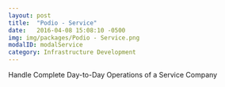```yaml
---
layout: post
title:  "Podio - Service"
date:   2016-04-08 15:08:10 -0500
img: img/packages/Podio - Service.png
modalID: modalService
category: Infrastructure Development
---
```

Handle Complete Day-to-Day Operations of a Service Company
<form action="" method="POST">
  <script
    src="https://checkout.stripe.com/checkout.js" class="stripe-button"
    data-key="pk_test_0bYeSMBVCys5lM37uFp4p5Yn"
    data-amount="2000"
    data-name="Podio - Service"
    data-description="Handle Complete Day-to-Day Operations of a Service Company"
    data-image="/128x128.png"
    data-locale="auto">
  </script>
</form>